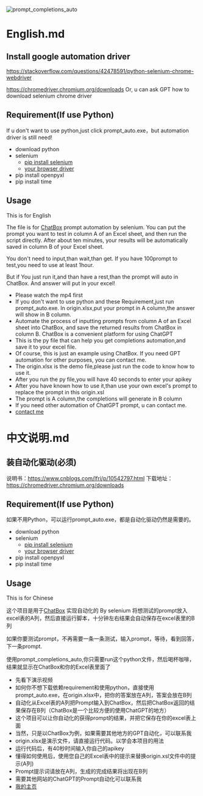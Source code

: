 ![prompt_completions_auto](prompt_completions_auto.gif)

# English.md

## Install google automation driver

https://stackoverflow.com/questions/42478591/python-selenium-chrome-webdriver

https://chromedriver.chromium.org/downloads
Or, u can ask GPT how to download selenium chrome driver

## Requirement(If use Python)

If u don't want to use python,just click prompt_auto.exe，but automation driver is still need!

- download python
- selenium
  - [pip install selenium](https://selenium-python.readthedocs.io/installation.html#installing-python-bindings-for-selenium)
  - [your browser driver](https://sites.google.com/chromium.org/driver/)
- pip install openpyxl
- pip install time

## Usage

This is for English

The file is for [ChatBox](https://web.chatboxai.app/) prompt automation by selenium.
You can put the prompt you want to test in column A of an Excel sheet, and then run the script directly. After about ten minutes, your results will be automatically saved in column B of your Excel sheet.

You don't need to input,than wait,than get.
If you have 100prompt to test,you need to use at least 1hour.

But if You just run it,and than have a rest,than the prompt will auto in ChatBox.  And answer will put in your excel!

- Please watch the  mp4 first
- If you don't want to use python and these Requirement,just run prompt_auto.exe. In origin.xlsx,put your prompt in A column,the answer will show in B column.
- Automate the process of inputting prompts from column A of an Excel sheet into ChatBox, and save the returned results from ChatBox in column B. ChatBox is a convenient platform for using ChatGPT
- This is the py file that can help you get completions automation,and save it to your excel file.
- Of course, this is just an example using ChatBox. If you need GPT automation for other purposes, you can contact me.
- The origin.xlsx is the demo file,please just run the code to know how to use it.
- After you run the py file,you will have 40 seconds to enter your apikey
- After you have known how to use it,than use your own excel's prompt to replace the prompt in this origin.xsl
- The prompt is A column,the completions will generate in B column
- If you need other automation of ChatGPT prompt, u can contact me.
- [contact me](https://space.bilibili.com/364838313?spm_id_from=333.1007.0.0)

# 中文说明.md

## 装自动化驱动(必须)

说明书：https://www.cnblogs.com/lfri/p/10542797.html
下载地址：https://chromedriver.chromium.org/downloads

## Requirement(If use Python)

如果不用Python，可以运行prompt_auto.exe，都是自动化驱动仍然是需要的。

- download python
- selenium
  - [pip install selenium](https://selenium-python.readthedocs.io/installation.html#installing-python-bindings-for-selenium)
  - [your browser driver](https://sites.google.com/chromium.org/driver/)
- pip install openpyxl
- pip install time

## Usage

This is for Chinese

这个项目是用于[ChatBox](https://web.chatboxai.app/) 实现自动化的 By selenium
将想测试的prompt放入excel表的A列，然后直接运行脚本，十分钟左右结果会自动保存在excel表里的B列

如果你要测试prompt，不再需要一条一条测试，输入prompt，等待，看到回答，下一条prompt.

使用prompt_completions_auto,你只需要run这个python文件，然后喝杯咖啡，结果就显示在ChatBox和你的Excel表里面了

- 先看下演示视频
- 如何你不想下载依赖requirement和使用python，直接使用prompt_auto.exe，在origin.xlsx中，把你的答案放在A列，答案会放在B列
- 自动化从Excel表的A列把Prompt输入到ChatBox，然后把ChatBox返回的结果保存在B列（ChatBox是一个比较方便的使用ChatGPT的地方）
- 这个项目可以让你自动化的获得prompt的结果，并把它保存在你的excel表上面
- 当然，只是以ChatBox为例，如果需要其他地方的GPT自动化，可以联系我
- origin.xlsx是演示文件，请直接运行代码。以学会本项目的用法
- 运行代码后，有40秒时间输入你自己的apikey
- 懂得如何使用后，使用您自己的Excel表中的提示来替换origin.xsl文件中的提示(A列)
- Prompt提示词请放在A列，生成的完成结果将出现在B列
- 需要其他网站的ChatGPT的Prompt自动化可以联系我
- [我的主页](https://space.bilibili.com/364838313?spm_id_from=333.1007.0.0)